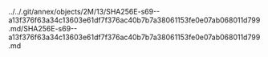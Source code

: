 ../../.git/annex/objects/2M/13/SHA256E-s69--a13f376f63a34c13603e61df7f376ac40b7b7a38061153fe0e07ab068011d799.md/SHA256E-s69--a13f376f63a34c13603e61df7f376ac40b7b7a38061153fe0e07ab068011d799.md